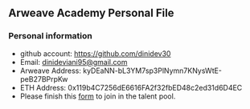 ## Arweave Academy Personal File

### Personal information

- github account: https://github.com/dinidev30
- Email: dinideviani95@gmail.com
- Arweave Address: kyDEaNN-bL3YM7sp3PlNymn7KNysWtE-peB27BPrpKw
- ETH Address: 0x119b4C7256dE6616FA2f32fbED48c2ed31d6D4EC
- Please finish this [form](https://docs.google.com/forms/d/e/1FAIpQLSfWA5fIIcBgmRppm3jNz5vmf9Mai_QMVil-2pO4r7YKn_Zhtw/viewform?usp=sf_link) to join in the talent pool.

